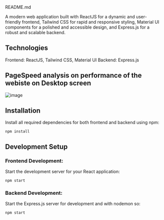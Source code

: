 README.md

A modern web application built with ReactJS for a dynamic and user-friendly frontend, Tailwind CSS for rapid and responsive styling, Material UI components for a polished and accessible design, and Express.js for a robust and scalable backend.

## Technologies

Frontend: ReactJS, Tailwind CSS, Material UI
Backend: Express.js

## PageSpeed analysis on performance of the webiste on Desktop screen

![image](https://github.com/Cibiyanna26/insurance-adayai/assets/121782238/dc72349f-70fa-4eec-933f-43796aee2069)


## Installation

Install all required dependencies for both frontend and backend using npm:

``` npm install ```

## Development Setup

### Frontend Development:

Start the development server for your React application:

``` npm start ```

### Backend Development:

Start the Express.js server for development and with nodemon so:

``` npm start ```
